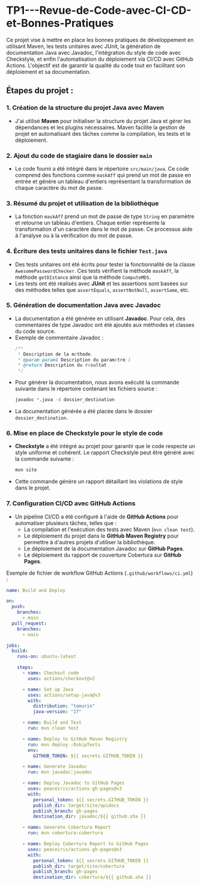 # TP1---Revue-de-Code-avec-CI-CD-et-Bonnes-Pratiques

Ce projet vise à mettre en place les bonnes pratiques de développement en utilisant Maven, les tests unitaires avec JUnit, la génération de documentation Java avec Javadoc, l'intégration du style de code avec Checkstyle, et enfin l'automatisation du déploiement via CI/CD avec GitHub Actions. L'objectif est de garantir la qualité du code tout en facilitant son déploiement et sa documentation.

## Étapes du projet :

### 1. **Création de la structure du projet Java avec Maven**

- J'ai utilisé **Maven** pour initialiser la structure du projet Java et gérer les dépendances et les plugins nécessaires. Maven facilite la gestion de projet en automatisant des tâches comme la compilation, les tests et le déploiement.

### 2. **Ajout du code de stagiaire dans le dossier `main`**

- Le code fourni a été intégré dans le répertoire `src/main/java`. Ce code comprend des fonctions comme `maskAff` qui prend un mot de passe en entrée et génère un tableau d'entiers représentant la transformation de chaque caractère du mot de passe.

### 3. **Résumé du projet et utilisation de la bibliothèque**

- La fonction `maskAff` prend un mot de passe de type `String` en paramètre et retourne un tableau d'entiers. Chaque entier représente la transformation d'un caractère dans le mot de passe. Ce processus aide à l'analyse ou à la vérification du mot de passe.

### 4. **Écriture des tests unitaires dans le fichier `Test.java`**

- Des tests unitaires ont été écrits pour tester la fonctionnalité de la classe `AwesomePasswordChecker`. Ces tests vérifient la méthode `maskAff`, la méthode `getDIstance` ainsi que la méthode `ComputeMD5`.
- Les tests ont été réalisés avec **JUnit** et les assertions sont basées sur des méthodes telles que `assertEquals`, `assertNotNull`, `assertSame`, etc.

### 5. **Génération de documentation Java avec Javadoc**

- La documentation a été générée en utilisant **Javadoc**. Pour cela, des commentaires de type Javadoc ont été ajoutés aux méthodes et classes du code source.
- Exemple de commentaire Javadoc :
  ```java
  /**
   * Description de la méthode.
   * @param param1 Description du paramètre 1
   * @return Description du résultat
   */
  ```
- Pour générer la documentation, nous avons exécuté la commande suivante dans le répertoire contenant les fichiers source :
  ```bash
  javadoc *.java -d dossier_destination
  ```
- La documentation générée a été placée dans le dossier `dossier_destination`.

### 6. **Mise en place de Checkstyle pour le style de code**

- **Checkstyle** a été intégré au projet pour garantir que le code respecte un style uniforme et cohérent. Le rapport Checkstyle peut être généré avec la commande suivante :
  ```bash
  mvn site
  ```
- Cette commande génère un rapport détaillant les violations de style dans le projet.

### 7. **Configuration CI/CD avec GitHub Actions**

- Un pipeline CI/CD a été configuré à l'aide de **GitHub Actions** pour automatiser plusieurs tâches, telles que :
  - La compilation et l'exécution des tests avec Maven (`mvn clean test`).
  - Le déploiement du projet dans le **GitHub Maven Registry** pour permettre à d'autres projets d'utiliser la bibliothèque.
  - Le déploiement de la documentation Javadoc sur **GitHub Pages**.
  - Le déploiement du rapport de couverture Cobertura sur **GitHub Pages**.

Exemple de fichier de workflow GitHub Actions (`.github/workflows/ci.yml`) :

```yaml
name: Build and Deploy

on:
  push:
    branches:
      - main
  pull_request:
    branches:
      - main

jobs:
  build:
    runs-on: ubuntu-latest

    steps:
      - name: Checkout code
        uses: actions/checkout@v2

      - name: Set up Java
        uses: actions/setup-java@v3
        with:
          distribution: "temurin"
          java-version: "17"

      - name: Build and Test
        run: mvn clean test

      - name: Deploy to GitHub Maven Registry
        run: mvn deploy -DskipTests
        env:
          GITHUB_TOKEN: ${{ secrets.GITHUB_TOKEN }}

      - name: Generate Javadoc
        run: mvn javadoc:javadoc

      - name: Deploy Javadoc to GitHub Pages
        uses: peaceiris/actions-gh-pages@v3
        with:
          personal_token: ${{ secrets.GITHUB_TOKEN }}
          publish_dir: target/site/apidocs
          publish_branch: gh-pages
          destination_dir: javadoc/${{ github.sha }}

      - name: Generate Cobertura Report
        run: mvn cobertura:cobertura

      - name: Deploy Cobertura Report to GitHub Pages
        uses: peaceiris/actions-gh-pages@v3
        with:
          personal_token: ${{ secrets.GITHUB_TOKEN }}
          publish_dir: target/site/cobertura
          publish_branch: gh-pages
          destination_dir: cobertura/${{ github.sha }}
```
